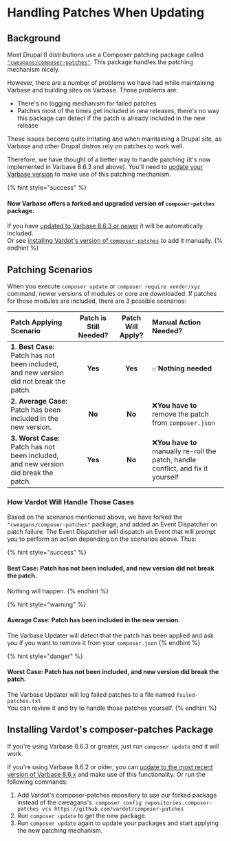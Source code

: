 # Handling Patches When Updating

## Background

Most Drupal 8 distributions use a Composer patching package called [`"cweagans/composer-patches"`](https://github.com/cweagans/composer-patches). This package handles the patching mechanism nicely.

However, there are a number of problems we have had while maintaining Varbase and building sites on Varbase. Those problems are:

* There's no logging mechanism for failed patches
* Patches most of the times get included in new releases, there's no way this package can detect if the patch is already included in the new release

These issues become quite irritating and when maintaining a Drupal site, as Varbase and other Drupal distros rely on patches to work well.

Therefore, we have thought of a better way to handle patching \(it's now implemented in Varbase 8.6.3 and above\). You'll need to [update your Varbase version](https://docs.varbase.vardot.com/updating-varbase#the-update-process) to make use of this patching mechanism.

{% hint style="success" %}
#### Now Varbase offers a forked and upgraded version of `composer-patches` package.

If you have [updated to Varbase 8.6.3 or newer](./#option-1-automated-process-using-varbase-updater-varbase-updater) it will be automatically included.  
Or see [installing Vardot's version of `composer-patches`](../getting-started/installing-varbase.md#installing-varbase-on-platform-sh) to add it manually.
{% endhint %}



## Patching Scenarios

When you execute `composer update` or `composer require vendor/xyz` command, newer versions of modules or core are downloaded. If patches for those modules are included, there are 3 possible scenarios:

| **Patch Applying Scenario** | **Patch is Still Needed?** | **Patch Will Apply?** | **Manual Action Needed?** |
| :--- | :---: | :---: | :--- |
| **1. Best Case:** Patch has not been included, and new version did not break the patch. | **Yes** | **Yes** | ✅**Nothing needed** |
| **2. Average Case:** Patch has been included in the new version. | **No** | **No** | ❌**You have to** remove the patch from `composer.json` |
| **3. Worst Case:** Patch has not been included, and new version did break the patch. | **Yes** | **No** | ❌**You have to** manually re-roll the patch, handle conflict, and fix it yourself |

### 

### How Vardot Will Handle Those Cases

Based on the scenarios mentioned above, we have forked the `"cweagans/composer-patches"` package, and added an Event Dispatcher on patch failure. The Event Dispatcher will dispatch an Event that will prompt you to perform an action depending on the scenarios above. Thus:

{% hint style="success" %}
#### **Best Case:** Patch has not been included, and new version did not break the patch.

Nothing will happen.
{% endhint %}

{% hint style="warning" %}
#### **Average Case:** Patch has been included in the new version.

The Varbase Updater will detect that the patch has been applied and ask you if you want to remove it from your `composer.json`
{% endhint %}

{% hint style="danger" %}
#### **Worst Case:** Patch has not been included, and new version did break the patch.

The Varbase Updater will log failed patches to a file named `failed-patches.txt`  
You can review it and try to handle those patches yourself.
{% endhint %}



## Installing Vardot's composer-patches Package

If you're using Varbase 8.6.3 or greater, just run `composer update` and it will work.

If you're using Varbase 8.6.2 or older, you can [update to the most recent version of Varbase 8.6.x](https://docs.varbase.vardot.com/updating-varbase#the-update-process) and make use of this functionality. Or run the following commands:

1. Add Vardot's composer-patches repository to use our forked package instead of the cweagans's. `composer config repositories.composer-patches vcs https://github.com/vardot/composer-patches`
2. Run `composer update` to get the new package.
3. Run `composer update` again to update your packages and start applying the new patching mechanism.

